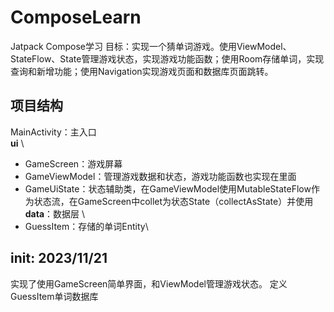 # ComposeLearn
Jatpack Compose学习
目标：实现一个猜单词游戏。使用ViewModel、StateFlow、State管理游戏状态，实现游戏功能函数；使用Room存储单词，实现查询和新增功能；使用Navigation实现游戏页面和数据库页面跳转。

## 项目结构
MainActivity：主入口 \
**ui** \
- GameScreen：游戏屏幕
- GameViewModel：管理游戏数据和状态，游戏功能函数也实现在里面
- GameUiState：状态辅助类，在GameViewModel使用MutableStateFlow作为状态流，在GameScreen中collet为状态State（collectAsState）并使用\
**data**：数据层 \
- GuessItem：存储的单词Entity\

## init: 2023/11/21
实现了使用GameScreen简单界面，和ViewModel管理游戏状态。
定义GuessItem单词数据库
